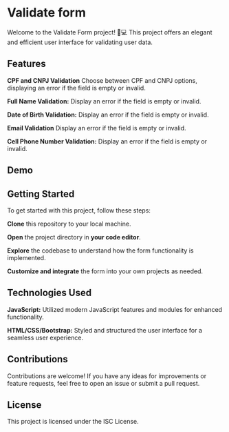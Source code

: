 # Validate form

Welcome to the Validate Form project! 🚀💻 This project offers an elegant and efficient user interface for validating user data.

## Features

**CPF and CNPJ Validation** Choose between CPF and CNPJ options, displaying an error if the field is empty or invalid.

**Full Name Validation:** Display an error if the field is empty or invalid.

**Date of Birth Validation:** Display an error if the field is empty or invalid.

**Email Validation** Display an error if the field is empty or invalid.

**Cell Phone Number Validation:** Display an error if the field is empty or invalid.

## Demo



## Getting Started

To get started with this project, follow these steps:

**Clone** this repository to your local machine.

**Open** the project directory in **your code editor**.

**Explore** the codebase to understand how the form functionality is implemented.

**Customize and integrate** the form into your own projects as needed.

## Technologies Used

**JavaScript:** Utilized modern JavaScript features and modules for enhanced functionality.

**HTML/CSS/Bootstrap:** Styled and structured the user interface for a seamless user experience.

## Contributions
Contributions are welcome! If you have any ideas for improvements or feature requests, feel free to open an issue or submit a pull request.

## License
This project is licensed under the ISC License.
